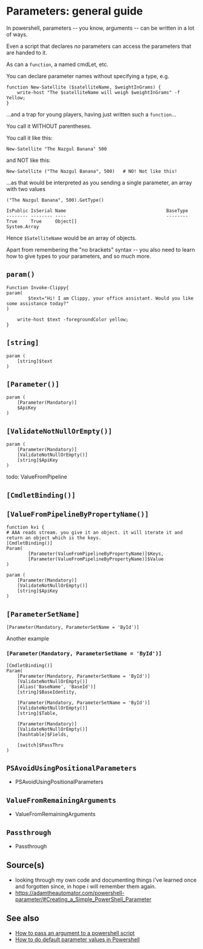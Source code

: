 ﻿# Parameters: general guide

In powershell, parameters -- you know, arguments -- can be written in a lot of ways.

Even a script that declares *no* parameters can access the parameters that are handed to it.

As can a `function`, a named cmdLet, etc.

You can declare parameter names without specifying a type, e.g.

	function New-Satellite ($satelliteName, $weightInGrams) {
		write-host "The $satelliteName will weigh $weightInGrams" -f Yellow;
	}

...and a trap for young players, having just written such a `function`...

You call it WITHOUT parentheses.

You call it like this:

	New-Satellite "The Nazgul Banana" 500

and NOT like this:

	New-Satellite ("The Nazgul Banana", 500)   # NO! Not like this!

...as that would be interpreted as you sending a single parameter, an array with two values

	("The Nazgul Banana", 500).GetType()

	IsPublic IsSerial Name                                     BaseType
	-------- -------- ----                                     --------
	True     True     Object[]                                 System.Array

Hence `$SatelliteName` would be an array of objects.

Apart from remembering the "no brackets" syntax -- you also need to learn how to give types to your parameters, and so much more.

## `param()`

	Function Invoke-Clippy{
	param(
			$text="Hi! I am Clippy, your office assistant. Would you like some assistance today?"
	)

		write-host $text -foregroundColor yellow;
	}

## `[string]`

    param (
        [string]$text
    )

## `[Parameter()]`

    param (
        [Parameter(Mandatory)]
        $ApiKey
    )

## `[ValidateNotNullOrEmpty()]`

    param (
        [Parameter(Mandatory)]
        [ValidateNotNullOrEmpty()]
        [string]$ApiKey
    )

todo: ValueFromPipeline


## `[CmdletBinding()]`

## `[ValueFromPipelineByPropertyName()]`



    function kvi {
    # AAA reads stream. you give it an object. it will iterate it and return an object which is the keys.
    [CmdletBinding()]
    Param(
            [Parameter(ValueFromPipelineByPropertyName)]$Keys,
            [Parameter(ValueFromPipelineByPropertyName)]$Value
    )

    param (
        [Parameter(Mandatory)]
        [ValidateNotNullOrEmpty()]
        [string]$ApiKey
    )


## `[ParameterSetName]`

	[Parameter(Mandatory, ParameterSetName = 'ById')]

Another example

### `[Parameter(Mandatory, ParameterSetName = 'ById')]`


    [CmdletBinding()]
    Param(
		[Parameter(Mandatory, ParameterSetName = 'ById')]
        [ValidateNotNullOrEmpty()]
        [Alias('BaseName', 'BaseId')]
        [string]$BaseIdentity,

        [Parameter(Mandatory, ParameterSetName = 'ById')]
        [ValidateNotNullOrEmpty()]
        [string]$Table,

        [Parameter(Mandatory)]
        [ValidateNotNullOrEmpty()]
        [hashtable]$Fields,

        [switch]$PassThru
    )

## `PSAvoidUsingPositionalParameters` 

- PSAvoidUsingPositionalParameters

## `ValueFromRemainingArguments`

- ValueFromRemainingArguments

## `Passthrough`

- Passthrough

## Source(s)

- looking through my own code and documenting things i've learned once and forgotten since, in hope i will remember them again.
- <https://adamtheautomator.com/powershell-parameter/#Creating_a_Simple_PowerShell_Parameter>

## See also

- [How to pass an argument to a powershell script](pass_argument_to_script.md)
- [How to do default parameter values in Powershell](default_parameter_values.md)